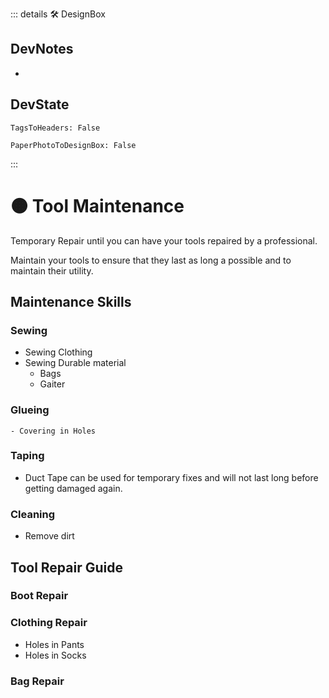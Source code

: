 ::: details 🛠 <dev>DesignBox</dev>

## DevNotes

-

## DevState

`TagsToHeaders: False`

`PaperPhotoToDesignBox: False`

:::

# 🟠 <moto>Tool Maintenance</moto>

Temporary Repair until you can have your tools repaired by a professional.

Maintain your tools to ensure that they last as long a possible and to maintain their utility.

## Maintenance Skills

### Sewing

- Sewing Clothing
- Sewing Durable material
    - Bags
    - Gaiter

### Glueing

    - Covering in Holes

### Taping

- Duct Tape can be used for temporary fixes and will not last long before getting damaged again.

### Cleaning

- Remove dirt

## Tool Repair Guide

### Boot Repair

### Clothing Repair

- Holes in Pants
- Holes in Socks

### Bag Repair
